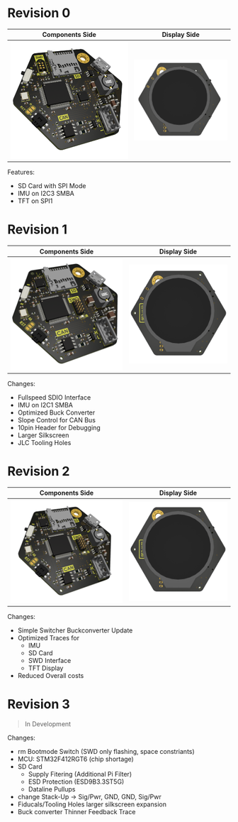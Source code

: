 # Revision 0

| Components Side | Display Side |
|-|-|
|![](/documentation/images/REV0_PCB_1.png)|![](/documentation/images/REV0_PCB_2.png)|

Features:

- SD Card with SPI Mode
- IMU on I2C3 SMBA
- TFT on SPI1

# Revision 1

| Components Side | Display Side |
|-|-|
|![](/documentation/images/REV1_PCB_1.png)|![](/documentation/images/REV1_PCB_2.png)|

Changes:

- Fullspeed SDIO Interface
- IMU on I2C1 SMBA
- Optimized Buck Converter
- Slope Control for CAN Bus
- 10pin Header for Debugging
- Larger Silkscreen
- JLC Tooling Holes

# Revision 2

| Components Side | Display Side |
|-|-|
|![](/documentation/images/REV2_PCB_1.png)|![](/documentation/images/REV2_PCB_2.png)|

Changes:

- Simple Switcher Buckconverter Update
- Optimized Traces for
  - IMU
  - SD Card
  - SWD Interface
  - TFT Display
- Reduced Overall costs

# Revision 3

> In Development

Changes:

- rm Bootmode Switch (SWD only flashing, space constriants)
- MCU: STM32F412RGT6 (chip shortage)
- SD Card
  - Supply Fitering (Additional Pi Filter)
  - ESD Protection (ESD9B3.3ST5G)
  - Dataline Pullups
- change Stack-Up -> Sig/Pwr, GND, GND, Sig/Pwr
- Fiducals/Tooling Holes larger silkscreen expansion
- Buck converter Thinner Feedback Trace

